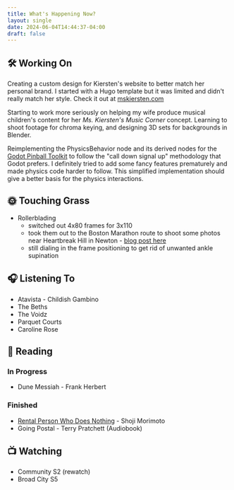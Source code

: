 ```yaml
---
title: What's Happening Now?
layout: single
date: 2024-06-04T14:44:37-04:00
draft: false
---
```

## 🛠️ Working On

Creating a custom design for Kiersten's website to better match her personal brand. I started with a Hugo template but it was limited and didn't really match her style. Check it out at [mskiersten.com](https://mskiersten.com)


Starting to work more seriously on helping my wife produce musical children's content for her _Ms. Kiersten's Music Corner_ concept. Learning to shoot footage for chroma keying, and designing 3D sets for backgrounds in Blender.

Reimplementing the PhysicsBehavior node and its derived nodes for the
[Godot Pinball Toolkit](/projects/godot_pinball) to follow the "call down signal up" methodology that Godot prefers. I definitely tried to add some fancy features prematurely and made physics code harder to follow. This simplified implementation should give a better basis for the physics interactions.

## 🌞 Touching Grass

- Rollerblading
  - switched out 4x80 frames for 3x110
  - took them out to the Boston Marathon route to shoot some photos near Heartbreak Hill in Newton - [blog post here](/posts/boston_marathon_24)
  - still dialing in the frame positioning to get rid of unwanted ankle supination

## 🎧 Listening To

- Atavista - Childish Gambino
- The Beths
- The Voidz
- Parquet Courts
- Caroline Rose

## 📖 Reading

### In Progress

- Dune Messiah - Frank Herbert

### Finished

- [Rental Person Who Does Nothing](https://app.thestorygraph.com/books/c7b5f7a6-586d-4a42-b7f6-7bf8256279ed) - Shoji Morimoto
- Going Postal - Terry Pratchett (Audiobook)

## 📺 Watching

- Community S2 (rewatch)
- Broad City S5




